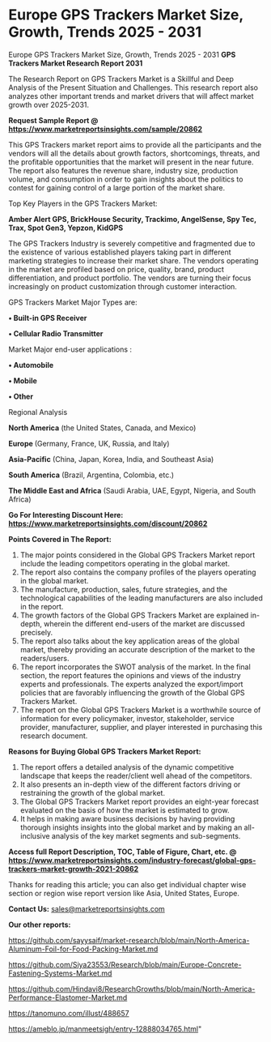 # Europe GPS Trackers Market Size, Growth, Trends 2025 - 2031
Europe GPS Trackers Market Size, Growth, Trends 2025 - 2031
<strong>GPS Trackers Market Research Report 2031</strong>

The Research Report on GPS Trackers Market is a Skillful and Deep Analysis of the Present Situation and Challenges. This research report also analyzes other important trends and market drivers that will affect market growth over 2025-2031.

<strong>Request Sample Report @ <a href=https://www.marketreportsinsights.com/sample/20862>https://www.marketreportsinsights.com/sample/20862</a></strong>

This GPS Trackers market report aims to provide all the participants and the vendors will all the details about growth factors, shortcomings, threats, and the profitable opportunities that the market will present in the near future. The report also features the revenue share, industry size, production volume, and consumption in order to gain insights about the politics to contest for gaining control of a large portion of the market share.

Top Key Players in the GPS Trackers Market:

<strong>Amber Alert GPS, BrickHouse Security, Trackimo, AngelSense, Spy Tec, Trax, Spot Gen3, Yepzon, KidGPS</strong>

The GPS Trackers Industry is severely competitive and fragmented due to the existence of various established players taking part in different marketing strategies to increase their market share. The vendors operating in the market are profiled based on price, quality, brand, product differentiation, and product portfolio. The vendors are turning their focus increasingly on product customization through customer interaction.

GPS Trackers Market Major Types are:

<strong>• Built-in GPS Receiver

• Cellular Radio Transmitter</strong>

Market Major end-user applications :

<strong>• Automobile

• Mobile

• Other</strong>

Regional Analysis

</u><strong><b>North America</b></strong> (the United States, Canada, and Mexico)

<strong><b>Europe </b></strong>(Germany, France, UK, Russia, and Italy)

<strong><b>Asia-Pacific</b></strong> (China, Japan, Korea, India, and Southeast Asia)

<strong><b>South America</b></strong> (Brazil, Argentina, Colombia, etc.)

<strong><b>The Middle East and Africa</b></strong> (Saudi Arabia, UAE, Egypt, Nigeria, and South Africa)

<strong>Go For Interesting Discount Here: <a href=https://www.marketreportsinsights.com/discount/20862>https://www.marketreportsinsights.com/discount/20862</a></strong>

<strong>Points Covered in The Report:</strong>
<ol>
  <li>The major points considered in the Global GPS Trackers Market report include the leading competitors operating in the global market.</li>
  <li>The report also contains the company profiles of the players operating in the global market.</li>
  <li>The manufacture, production, sales, future strategies, and the technological capabilities of the leading manufacturers are also included in the report.</li>
  <li>The growth factors of the Global GPS Trackers Market are explained in-depth, wherein the different end-users of the market are discussed precisely.</li>
  <li>The report also talks about the key application areas of the global market, thereby providing an accurate description of the market to the readers/users.</li>
  <li>The report incorporates the SWOT analysis of the market. In the final section, the report features the opinions and views of the industry experts and professionals. The experts analyzed the export/import policies that are favorably influencing the growth of the Global GPS Trackers Market.</li>
  <li>The report on the Global GPS Trackers Market is a worthwhile source of information for every policymaker, investor, stakeholder, service provider, manufacturer, supplier, and player interested in purchasing this research document.</li>
</ol>
<strong>Reasons for Buying Global GPS Trackers Market Report:</strong>

<ol>
  <li>The report offers a detailed analysis of the dynamic competitive landscape that keeps the reader/client well ahead of the competitors.</li>
  <li>It also presents an in-depth view of the different factors driving or restraining the growth of the global market.</li>
  <li>The Global GPS Trackers Market report provides an eight-year forecast evaluated on the basis of how the market is estimated to grow.</li>
  <li>It helps in making aware business decisions by having providing thorough insights insights into the global market and by making an all-inclusive analysis of the key market segments and sub-segments.</li>
</ol>
<strong>Access full Report Description, TOC, Table of Figure, Chart, etc. @ <a href=https://www.marketreportsinsights.com/industry-forecast/global-gps-trackers-market-growth-2021-20862>https://www.marketreportsinsights.com/industry-forecast/global-gps-trackers-market-growth-2021-20862</a></strong>


Thanks for reading this article; you can also get individual chapter wise section or region wise report version like Asia, United States, Europe.

<strong>Contact Us:</strong>
sales@marketreportsinsights.com

<strong>Our other reports:</strong>

<a href=https://github.com/sayysaif/market-research/blob/main/North-America-Aluminum-Foil-for-Food-Packing-Market.md>https://github.com/sayysaif/market-research/blob/main/North-America-Aluminum-Foil-for-Food-Packing-Market.md</a>

<a href=https://github.com/Siya23553/Research/blob/main/Europe-Concrete-Fastening-Systems-Market.md>https://github.com/Siya23553/Research/blob/main/Europe-Concrete-Fastening-Systems-Market.md</a>

<a href=https://github.com/Hindavi8/ResearchGrowths/blob/main/North-America-Performance-Elastomer-Market.md>https://github.com/Hindavi8/ResearchGrowths/blob/main/North-America-Performance-Elastomer-Market.md</a>

<a href=https://tanomuno.com/illust/488657>https://tanomuno.com/illust/488657</a>

<a href=https://ameblo.jp/manmeetsigh/entry-12888034765.html>https://ameblo.jp/manmeetsigh/entry-12888034765.html</a>"
